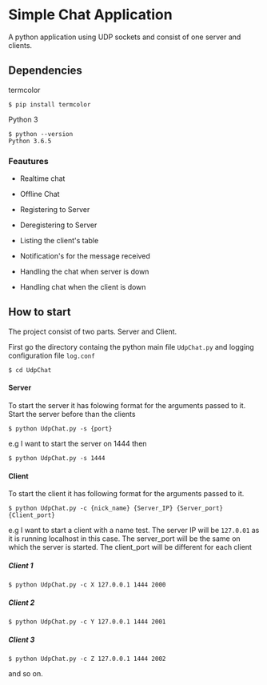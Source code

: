 # Simple Chat Application

A python application using UDP sockets and consist of one server and clients.

## Dependencies
termcolor 
``` 
$ pip install termcolor
```

Python 3
```
$ python --version
Python 3.6.5
```
### Feautures
  - Realtime chat 
  
  - Offline Chat

  - Registering to Server

  - Deregistering to Server

  - Listing the client's table
  
  - Notification's for the message received
  
  - Handling the chat when server is down
  
  - Handling chat when the client is down

## How to start
The project consist of two parts. Server and Client.

First go the directory containg the python main file `UdpChat.py` and logging configuration file `log.conf`
```
$ cd UdpChat
```
#### Server
To start the server it has folowing format for the arguments passed to it.
Start the server before than the clients
```
$ python UdpChat.py -s {port}
```
e.g I want to start the server on 1444 then

```
$ python UdpChat.py -s 1444
```
#### Client
To start the client it has following format for the arguments passed to it.

```
$ python UdpChat.py -c {nick_name} {Server_IP} {Server_port} {Client_port}
```

e.g I want to start a client with a name test. The server IP will be `127.0.01` as it is running localhost in this case. The server_port will be the same on which the server is started. The client_port will be different for each client

##### Client 1 
```
$ python UdpChat.py -c X 127.0.0.1 1444 2000
```

##### Client 2
```
$ python UdpChat.py -c Y 127.0.0.1 1444 2001
```
##### Client 3 
```
$ python UdpChat.py -c Z 127.0.0.1 1444 2002
```
and so on.
